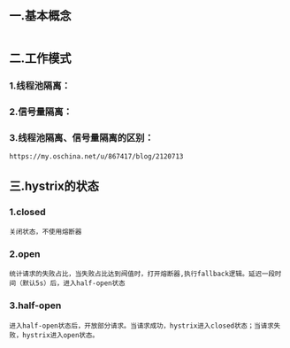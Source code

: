 ## 一.基本概念
```
```

## 二.工作模式
### 1.线程池隔离：

### 2.信号量隔离：

### 3.线程池隔离、信号量隔离的区别：
```
https://my.oschina.net/u/867417/blog/2120713
```

## 三.hystrix的状态
### 1.closed
```
关闭状态，不使用熔断器
```
### 2.open
```
统计请求的失败占比，当失败占比达到阀值时，打开熔断器,执行fallback逻辑。延迟一段时间（默认5s）后，进入half-open状态
```
### 3.half-open
```
进入half-open状态后，开放部分请求。当请求成功，hystrix进入closed状态；当请求失败，hystrix进入open状态。
```